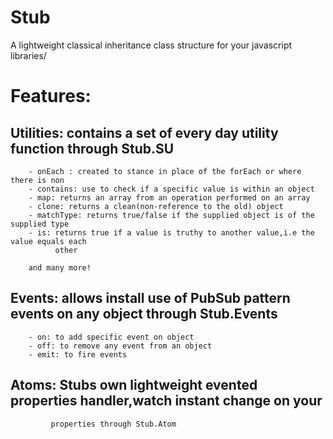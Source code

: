#  Stub 	

A lightweight classical inheritance class structure for your javascript libraries/
			
#  Features:
  
  ##  Utilities: contains a set of every day utility function through Stub.SU
		- onEach : created to stance in place of the forEach or where there is non
		- contains: use to check if a specific value is within an object
		- map: returns an array from an operation performed on an array
		- clone: returns a clean(non-reference to the old) object
		- matchType: returns true/false if the supplied object is of the supplied type
		- is: returns true if a value is truthy to another value,i.e the value equals each 
			  other
		
		and many more!
		
  ##  Events: allows install use of PubSub pattern events on any object through Stub.Events
		- on: to add specific event on object
		- off: to remove any event from an object
		- emit: to fire events
		
  ##  Atoms: Stubs own lightweight evented properties handler,watch instant change on your
 			 properties through Stub.Atom
	